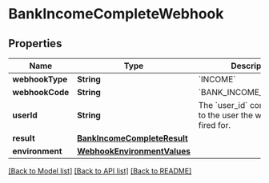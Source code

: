 # BankIncomeCompleteWebhook

## Properties
Name | Type | Description | Notes
------------ | ------------- | ------------- | -------------
**webhookType** | **String** | &#x60;INCOME&#x60; | 
**webhookCode** | **String** | &#x60;BANK_INCOME_COMPLETE&#x60; | 
**userId** | **String** | The &#x60;user_id&#x60; corresponding to the user the webhook has fired for. | 
**result** | [**BankIncomeCompleteResult**](BankIncomeCompleteResult.md) |  | 
**environment** | [**WebhookEnvironmentValues**](WebhookEnvironmentValues.md) |  | 

[[Back to Model list]](../README.md#documentation-for-models) [[Back to API list]](../README.md#documentation-for-api-endpoints) [[Back to README]](../README.md)



